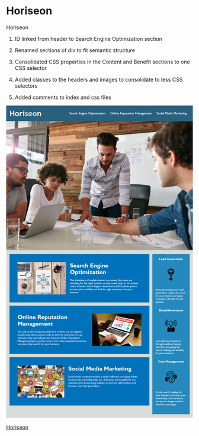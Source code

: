 # Horiseon
Horiseon

1. ID linked from header to Search Engine Optimization section

2. Renamed sections of div to fit semantic structure

3. Consolidated CSS properties in the Content and Benefit sections to one CSS selector

4. Added classes to the headers and images to consolidate to less CSS selectors

5. Added comments to index and css files

<img src="./assets/images/Horiseon-Screenshot.png" alt="Screen shot of Horiseon Demo"/>

<a href="https://morettilouie.github.io/Horiseon/">Horiseon</a>